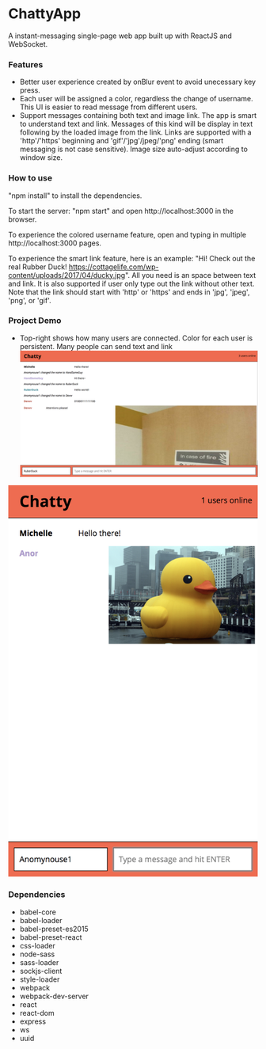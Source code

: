 ChattyApp
=====================

A instant-messaging single-page web app built up with ReactJS and WebSocket.

### Features

* Better user experience created by onBlur event to avoid unecessary key press.
* Each user will be assigned a color, regardless the change of username. This UI is easier to read message from different users.
* Support messages containing both text and image link. The app is smart to understand text and link. Messages of this kind will be display in text following by the loaded image from the link. Links are supported with a 'http'/'https' beginning and 'gif'/'jpg'/jpeg/'png' ending (smart messaging is not case sensitive). Image size auto-adjust according to window size.

### How to use

"npm install" to install the dependencies.

To start the server: "npm start" and open http://localhost:3000 in the browser.

To experience the colored username feature, open and typing in multiple http://localhost:3000 pages.

To experience the smart link feature, here is an example: "Hi! Check out the real Rubber Duck! https://cottagelife.com/wp-content/uploads/2017/04/ducky.jpg". All you need is an space between text and link. It is also supported if user only type out the link without other text. Note that the link should start with 'http' or 'https' and ends in 'jpg', 'jpeg', 'png', or 'gif'.

### Project Demo
* Top-right shows how many users are connected. Color for each user is persistent. Many people can send text and link
![desktop view default](https://github.com/GrinJessie/ChattyApp/blob/master/doc/Screen%20Shot%202018-02-22%20at%208.31.20%20PM.png)

![Half desktop view default](https://github.com/GrinJessie/ChattyApp/blob/master/doc/Screen%20Shot%202018-02-22%20at%209.44.27%20PM.png)

### Dependencies

* babel-core
* babel-loader
* babel-preset-es2015
* babel-preset-react
* css-loader
* node-sass
* sass-loader
* sockjs-client
* style-loader
* webpack
* webpack-dev-server
* react
* react-dom
* express
* ws
* uuid

